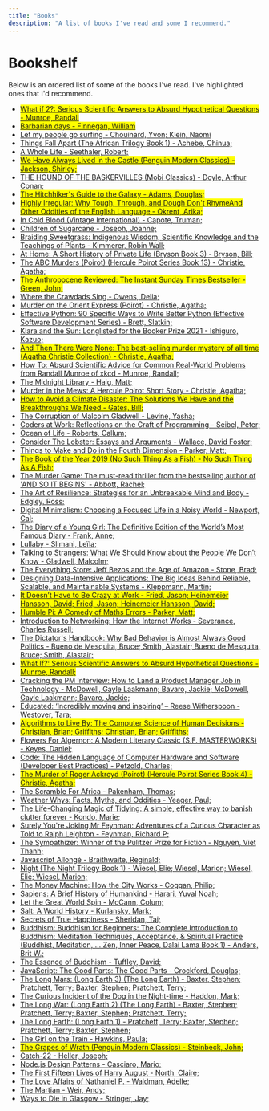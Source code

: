 ```yaml
---
title: "Books"
description: "A list of books I've read and some I recommend."
---
```

# Bookshelf 

Below is an ordered list of some of the books I've read. I've highlighted ones that I'd recommend.
- <mark><a href='http://www.amazon.co.uk/dp/B09RDS8J7J' target='blank'>What if 2?: Serious Scientific Answers to Absurd Hypothetical Questions - Munroe, Randall </a></mark>
- <mark><a href='http://www.amazon.co.uk/dp/B00X7UHVDY' target='blank'>Barbarian days - Finnegan, William</a></mark>
- <a href='http://www.amazon.co.uk/dp/143037838' target='blank'>Let my people go surfing - Chouinard, Yvon; Klein, Naomi</a>
- <a href='http://www.amazon.co.uk/dp/B00C7EGV5U' target='blank'>Things Fall Apart (The African Trilogy Book 1) - Achebe, Chinua; </a>
- <a href='http://www.amazon.co.uk/dp/B00UXKJ1TI' target='blank'>A Whole Life - Seethaler, Robert; </a>
- <mark><a href='http://www.amazon.co.uk/dp/B002RUA538' target='blank'>We Have Always Lived in the Castle (Penguin Modern Classics) - Jackson, Shirley; </a></mark>
- <a href='http://www.amazon.co.uk/dp/B07K51TXNT' target='blank'>THE HOUND OF THE BASKERVILLES (Mobi Classics) - Doyle, Arthur Conan; </a>
- <mark><a href='http://www.amazon.co.uk/dp/B003GK2180' target='blank'>The Hitchhiker's Guide to the Galaxy - Adams, Douglas; </a></mark>
- <mark><a href='http://www.amazon.co.uk/dp/B095HXZZ81' target='blank'>Highly Irregular: Why Tough, Through, and Dough Don't RhymeAnd Other Oddities of the English Language - Okrent, Arika; </a></mark>
- <a href='http://www.amazon.co.uk/dp/B000FC1IRM' target='blank'>In Cold Blood (Vintage International) - Capote, Truman; </a>
- <a href='http://www.amazon.co.uk/dp/B09HJHDDQ2' target='blank'>Children of Sugarcane - Joseph, Joanne; </a>
- <a href='http://www.amazon.co.uk/dp/B07Z1DZC9D' target='blank'>Braiding Sweetgrass: Indigenous Wisdom, Scientific Knowledge and the Teachings of Plants - Kimmerer, Robin Wall; </a>
- <a href='http://www.amazon.co.uk/dp/B003NX6Y56' target='blank'>At Home: A Short History of Private Life (Bryson Book 3) - Bryson, Bill; </a>
- <a href='http://www.amazon.co.uk/dp/B0046RE5CM' target='blank'>The ABC Murders (Poirot) (Hercule Poirot Series Book 13) - Christie, Agatha; </a>
- <mark><a href='http://www.amazon.co.uk/dp/B08QTNR1M6' target='blank'>The Anthropocene Reviewed: The Instant Sunday Times Bestseller - Green, John; </a></mark>
- <a href='http://www.amazon.co.uk/dp/B07JZH997Q' target='blank'>Where the Crawdads Sing - Owens, Delia; </a>
- <a href='http://www.amazon.co.uk/dp/B0046H95PO' target='blank'>Murder on the Orient Express (Poirot) - Christie, Agatha; </a>
- <a href='http://www.amazon.co.uk/dp/B07ZG18BH3' target='blank'>Effective Python: 90 Specific Ways to Write Better Python (Effective Software Development Series) - Brett, Slatkin; </a>
- <a href='http://www.amazon.co.uk/dp/B08B8BDLW1' target='blank'>Klara and the Sun: Longlisted for the Booker Prize 2021 - Ishiguro, Kazuo; </a>
- <mark><a href='http://www.amazon.co.uk/dp/B0046H95RM' target='blank'>And Then There Were None: The best-selling murder mystery of all time (Agatha Christie Collection) - Christie, Agatha; </a></mark>
- <a href='http://www.amazon.co.uk/dp/B07N68XFDP' target='blank'>How To: Absurd Scientific Advice for Common Real-World Problems from Randall Munroe of xkcd - Munroe, Randall; </a>
- <a href='http://www.amazon.co.uk/dp/B08543NK7K' target='blank'>The Midnight Library - Haig, Matt; </a>
- <a href='http://www.amazon.co.uk/dp/B00HPN3HBO' target='blank'>Murder in the Mews: A Hercule Poirot Short Story - Christie, Agatha; </a>
- <mark><a href='http://www.amazon.co.uk/dp/B07YTNGRCY' target='blank'>How to Avoid a Climate Disaster: The Solutions We Have and the Breakthroughs We Need - Gates, Bill; </a></mark>
- <a href='http://www.amazon.co.uk/dp/B008VOJGE8' target='blank'>The Corruption of Malcolm Gladwell - Levine, Yasha; </a>
- <a href='http://www.amazon.co.uk/dp/B00ACC2536' target='blank'>Coders at Work: Reflections on the Craft of Programming - Seibel, Peter; </a>
- <a href='http://www.amazon.co.uk/dp/B007TB5M24' target='blank'>Ocean of Life - Roberts, Callum; </a>
- <a href='http://www.amazon.co.uk/dp/B0089YGT5E' target='blank'>Consider The Lobster: Essays and Arguments - Wallace, David Foster; </a>
- <a href='http://www.amazon.co.uk/dp/B00O2LM3LW' target='blank'>Things to Make and Do in the Fourth Dimension - Parker, Matt; </a>
- <mark><a href='http://www.amazon.co.uk/dp/B07RJB1P4F' target='blank'>The Book of the Year 2019 (No Such Thing As a Fish) - No Such Thing As A Fish; </a></mark>
- <a href='http://www.amazon.co.uk/dp/B07T5X5X68' target='blank'>The Murder Game: The must-read thriller from the bestselling author of 'AND SO IT BEGINS' - Abbott, Rachel; </a>
- <a href='http://www.amazon.co.uk/dp/B07R5ZQ8CX' target='blank'>The Art of Resilience: Strategies for an Unbreakable Mind and Body - Edgley, Ross; </a>
- <a href='http://www.amazon.co.uk/dp/B07D1G6DTF' target='blank'>Digital Minimalism: Choosing a Focused Life in a Noisy World - Newport, Cal; </a>
- <a href='http://www.amazon.co.uk/dp/B0055N0FZM' target='blank'>The Diary of a Young Girl: The Definitive Edition of the World’s Most Famous Diary - Frank, Anne; </a>
- <a href='http://www.amazon.co.uk/dp/B075YHLCCZ' target='blank'>Lullaby - Slimani, Leïla; </a>
- <a href='http://www.amazon.co.uk/dp/B07NC11JGM' target='blank'>Talking to Strangers: What We Should Know about the People We Don’t Know - Gladwell, Malcolm; </a>
- <a href='http://www.amazon.co.uk/dp/B00DJ3ITKS' target='blank'>The Everything Store: Jeff Bezos and the Age of Amazon - Stone, Brad; </a>
- <a href='http://www.amazon.co.uk/dp/B06XPJML5D' target='blank'>Designing Data-Intensive Applications: The Big Ideas Behind Reliable, Scalable, and Maintainable Systems - Kleppmann, Martin; </a>
- <mark><a href='http://www.amazon.co.uk/dp/B07FQYGWCS' target='blank'>It Doesn’t Have to Be Crazy at Work - Fried, Jason; Heinemeier Hansson, David; Fried, Jason; Heinemeier Hansson, David; </a></mark>
- <mark><a href='http://www.amazon.co.uk/dp/B07CV5FNCN' target='blank'>Humble Pi: A Comedy of Maths Errors - Parker, Matt; </a></mark>
- <a href='http://www.amazon.co.uk/dp/B00YD7M92S' target='blank'>Introduction to Networking: How the Internet Works - Severance, Charles Russell; </a>
- <a href='http://www.amazon.co.uk/dp/B06XBY3XJV' target='blank'>The Dictator's Handbook: Why Bad Behavior is Almost Always Good Politics - Bueno de Mesquita, Bruce; Smith, Alastair; Bueno de Mesquita, Bruce; Smith, Alastair; </a>
- <mark><a href='http://www.amazon.co.uk/dp/B00J379DC2' target='blank'>What If?: Serious Scientific Answers to Absurd Hypothetical Questions - Munroe, Randall; </a></mark>
- <a href='http://www.amazon.co.uk/dp/B00ISYMUR6' target='blank'>Cracking the PM Interview: How to Land a Product Manager Job in Technology - McDowell, Gayle Laakmann; Bavaro, Jackie; McDowell, Gayle Laakmann; Bavaro, Jackie; </a>
- <a href='http://www.amazon.co.uk/dp/B07142R12X' target='blank'>Educated: ‘Incredibly moving and inspiring’ – Reese Witherspoon - Westover, Tara; </a>
- <mark><a href='http://www.amazon.co.uk/dp/B015DLA0LE' target='blank'>Algorithms to Live By: The Computer Science of Human Decisions - Christian, Brian; Griffiths; Christian, Brian; Griffiths; </a></mark>
- <a href='http://www.amazon.co.uk/dp/B009ZG6YPU' target='blank'>Flowers For Algernon: A Modern Literary Classic (S.F. MASTERWORKS) - Keyes, Daniel; </a>
- <a href='http://www.amazon.co.uk/dp/B00JDMPOK2' target='blank'>Code: The Hidden Language of Computer Hardware and Software (Developer Best Practices) - Petzold, Charles; </a>
- <mark><a href='http://www.amazon.co.uk/dp/B0046A9MRW' target='blank'>The Murder of Roger Ackroyd (Poirot) (Hercule Poirot Series Book 4) - Christie, Agatha; </a></mark>
- <a href='http://www.amazon.co.uk/dp/B013C9QZP4' target='blank'>The Scramble For Africa - Pakenham, Thomas; </a>
- <a href='http://www.amazon.co.uk/dp/B0030CVPVS' target='blank'>Weather Whys: Facts, Myths, and Oddities - Yeager, Paul; </a>
- <a href='http://www.amazon.co.uk/dp/B00I0C46BO' target='blank'>The Life-Changing Magic of Tidying: A simple, effective way to banish clutter forever - Kondo, Marie; </a>
- <a href='http://www.amazon.co.uk/dp/B00MPMWQ8U' target='blank'>Surely You're Joking Mr Feynman: Adventures of a Curious Character as Told to Ralph Leighton - Feynman, Richard P; </a>
- <a href='http://www.amazon.co.uk/dp/B00X7UHWB0' target='blank'>The Sympathizer: Winner of the Pulitzer Prize for Fiction - Nguyen, Viet Thanh; </a>
- <a href='http://www.amazon.co.uk/dp/B00FLKRCVO' target='blank'>Javascript Allongé - Braithwaite, Reginald; </a>
- <a href='http://www.amazon.co.uk/dp/B007TQ9PK4' target='blank'>Night (The Night Trilogy Book 1) - Wiesel, Elie; Wiesel, Marion; Wiesel, Elie; Wiesel, Marion; </a>
- <a href='http://www.amazon.co.uk/dp/B002RI9BJE' target='blank'>The Money Machine: How the City Works - Coggan, Philip; </a>
- <a href='http://www.amazon.co.uk/dp/B00K7ED54M' target='blank'>Sapiens: A Brief History of Humankind - Harari, Yuval Noah; </a>
- <a href='http://www.amazon.co.uk/dp/B00332CWLW' target='blank'>Let the Great World Spin - McCann, Colum; </a>
- <a href='http://www.amazon.co.uk/dp/B005NHN1A6' target='blank'>Salt: A World History - Kurlansky, Mark; </a>
- <a href='http://www.amazon.co.uk/dp/B006NKAPYM' target='blank'>Secrets of True Happiness - Sheridan, Tai; </a>
- <a href='http://www.amazon.co.uk/dp/B01742FHIQ' target='blank'>Buddhism: Buddhism for Beginners: The Complete Introduction to Buddhism: Meditation Techniques, Acceptance, & Spiritual Practice (Buddhist, Meditation, ... Zen, Inner Peace, Dalai Lama Book 1) - Anders, Brit W.; </a>
- <a href='http://www.amazon.co.uk/dp/B0057H0HTU' target='blank'>The Essence of Buddhism - Tuffley, David; </a>
- <a href='http://www.amazon.co.uk/dp/B0026OR2ZY' target='blank'>JavaScript: The Good Parts: The Good Parts - Crockford, Douglas; </a>
- <a href='http://www.amazon.co.uk/dp/B00IJZZGP2' target='blank'>The Long Mars: (Long Earth 3) (The Long Earth) - Baxter, Stephen; Pratchett, Terry; Baxter, Stephen; Pratchett, Terry; </a>
- <a href='http://www.amazon.co.uk/dp/B0031R5K8G' target='blank'>The Curious Incident of the Dog in the Night-time - Haddon, Mark; </a>
- <a href='http://www.amazon.co.uk/dp/B00CJEG0H2' target='blank'>The Long War: (Long Earth 2) (The Long Earth) - Baxter, Stephen; Pratchett, Terry; Baxter, Stephen; Pratchett, Terry; </a>
- <a href='http://www.amazon.co.uk/dp/B0073E4FTI' target='blank'>The Long Earth: (Long Earth 1) - Pratchett, Terry; Baxter, Stephen; Pratchett, Terry; Baxter, Stephen; </a>
- <a href='http://www.amazon.co.uk/dp/B00NOPQU2K' target='blank'>The Girl on the Train - Hawkins, Paula; </a>
- <mark><a href='http://www.amazon.co.uk/dp/B002RI9X8S' target='blank'>The Grapes of Wrath (Penguin Modern Classics) - Steinbeck, John; </a></mark>
- <a href='http://www.amazon.co.uk/dp/B0050OMJIW' target='blank'>Catch-22 - Heller, Joseph; </a>
- <a href='http://www.amazon.co.uk/dp/B00RP13D24' target='blank'>Node.js Design Patterns - Casciaro, Mario; </a>
- <a href='http://www.amazon.co.uk/dp/B00DI7HLDG' target='blank'>The First Fifteen Lives of Harry August - North, Claire; </a>
- <a href='http://www.amazon.co.uk/dp/B00CQ1DCEC' target='blank'>The Love Affairs of Nathaniel P. - Waldman, Adelle; </a>
- <a href='http://www.amazon.co.uk/dp/B00FAXJHCY' target='blank'>The Martian - Weir, Andy; </a>
- <a href='http://www.amazon.co.uk/dp/B00QKUW8TU' target='blank'>Ways to Die in Glasgow - Stringer, Jay; </a>
